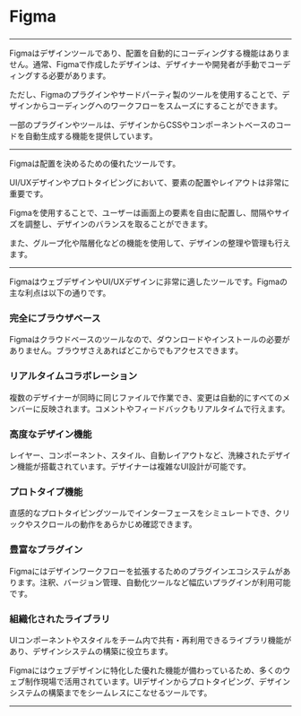 
# Figma
### 


---

Figmaはデザインツールであり、配置を自動的にコーディングする機能はありません。通常、Figmaで作成したデザインは、デザイナーや開発者が手動でコーディングする必要があります。

ただし、Figmaのプラグインやサードパーティ製のツールを使用することで、デザインからコーディングへのワークフローをスムーズにすることができます。

一部のプラグインやツールは、デザインからCSSやコンポーネントベースのコードを自動生成する機能を提供しています。

---

Figmaは配置を決めるための優れたツールです。

UI/UXデザインやプロトタイピングにおいて、要素の配置やレイアウトは非常に重要です。

Figmaを使用することで、ユーザーは画面上の要素を自由に配置し、間隔やサイズを調整し、デザインのバランスを取ることができます。

また、グループ化や階層化などの機能を使用して、デザインの整理や管理も行えます。

---

FigmaはウェブデザインやUI/UXデザインに非常に適したツールです。Figmaの主な利点は以下の通りです。

### 完全にブラウザベース
Figmaはクラウドベースのツールなので、ダウンロードやインストールの必要がありません。ブラウザさえあればどこからでもアクセスできます。
### リアルタイムコラボレーション
複数のデザイナーが同時に同じファイルで作業でき、変更は自動的にすべてのメンバーに反映されます。コメントやフィードバックもリアルタイムで行えます。
### 高度なデザイン機能
レイヤー、コンポーネント、スタイル、自動レイアウトなど、洗練されたデザイン機能が搭載されています。デザイナーは複雑なUI設計が可能です。
### プロトタイプ機能
直感的なプロトタイピングツールでインターフェースをシミュレートでき、クリックやスクロールの動作をあらかじめ確認できます。
### 豊富なプラグイン
Figmaにはデザインワークフローを拡張するためのプラグインエコシステムがあります。注釈、バージョン管理、自動化ツールなど幅広いプラグインが利用可能です。
### 組織化されたライブラリ
UIコンポーネントやスタイルをチーム内で共有・再利用できるライブラリ機能があり、デザインシステムの構築に役立ちます。

Figmaにはウェブデザインに特化した優れた機能が備わっているため、多くのウェブ制作現場で活用されています。UIデザインからプロトタイピング、デザインシステムの構築までをシームレスにこなせるツールです。

---
